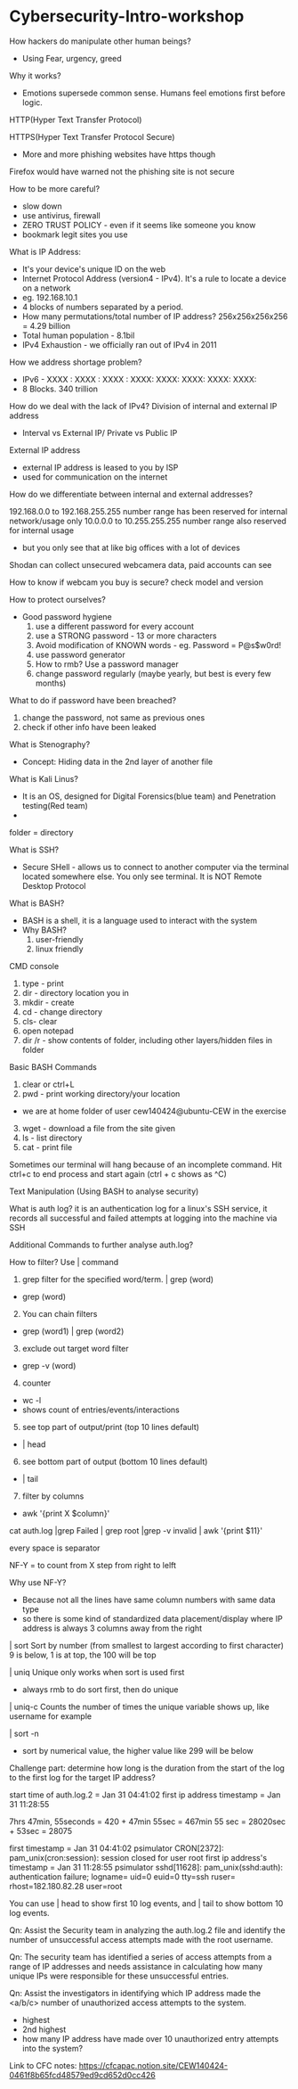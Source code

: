 # Cybersecurity-Intro-workshop


How hackers do manipulate other human beings?
- Using Fear, urgency, greed

Why it works?
- Emotions supersede common sense. Humans feel emotions first before logic.


HTTP(Hyper Text Transfer Protocol)

HTTPS(Hyper Text Transfer Protocol Secure)
- More and more phishing websites have https though

Firefox would have warned not the phishing site is not secure

How to be more careful?
- slow down
- use antivirus, firewall
- ZERO TRUST POLICY - even if it seems like someone you know
- bookmark legit sites you use


What is IP Address:
- It's your device's unique ID on the web
- Internet Protocol Address (version4 - IPv4). It's a rule to locate a device on a network
- eg. 192.168.10.1
- 4 blocks of numbers separated by a period.
- How many permutations/total number of IP address? 256x256x256x256 = 4.29 billion
- Total human population - 8.1bil
- IPv4 Exhaustion - we officially ran out of IPv4 in 2011

How we address shortage problem?
- IPv6 - XXXX : XXXX : XXXX : XXXX: XXXX: XXXX:  XXXX: XXXX:
- 8 Blocks. 340 trillion

How do we deal with the lack of IPv4?
Division of internal and external IP address
- Interval vs External IP/ Private vs Public IP

External IP address
- external IP address is leased to you by ISP
- used for communication on the internet


How do we differentiate between internal and external addresses?

192.168.0.0 to 192.168.255.255 number range has been reserved for internal network/usage only
10.0.0.0 to 10.255.255.255 number range also reserved for internal usage
- but you only see that at like big offices with a lot of devices


Shodan can collect unsecured webcamera data, paid accounts can see

How to know if webcam you buy is secure? check model and version

How to protect ourselves? 
- Good password hygiene
  1. use a different password for every account
  2. use a STRONG password - 13 or more characters
  3. Avoid modification of KNOWN words - eg. Password = P@s$w0rd!
  4. use password generator
  5. How to rmb? Use a password manager
  6. change password regularly (maybe yearly, but best is every few months)

What to do if password have been breached?
1. change the password, not same as previous ones
2. check if other info have been leaked


What is Stenography?
- Concept: Hiding data in the 2nd layer of another file


What is Kali Linus?
- It is an OS, designed for Digital Forensics(blue team) and Penetration testing(Red team)
- 

folder = directory

What is SSH?
- Secure SHell - allows us to connect to another computer via the terminal located somewhere else. You only see terminal. It is NOT Remote Desktop Protocol


What is BASH?
- BASH is a shell, it is a language used to interact with the system
- Why BASH?
  1. user-friendly
  2. linux friendly

CMD console
1. type - print 
2. dir - directory location you in
3. mkdir - create
4. cd - change directory
5. cls- clear
6. open notepad
7. dir /r - show contents of folder, including other layers/hidden files in folder 

Basic BASH Commands
1. clear or ctrl+L
2. pwd - print working directory/your location
- we are at home folder of user cew140424@ubuntu-CEW in the exercise
3. wget - download a file from the site given
4. ls - list directory
5. cat - print file

Sometimes our terminal will hang because of an incomplete command. Hit ctrl+c to end process and start again (ctrl + c shows as ^C)

Text Manipulation (Using BASH to analyse security)

What is auth log? it is an authentication log for a linux's SSH service, it records all successful and failed attempts at logging into the machine via SSH



Additional Commands to further analyse auth.log?

How to filter?
Use | command 
1. grep filter for the specified word/term. | grep (word)
- grep (word)

2. You can chain filters
- grep (word1) | grep (word2)

3. exclude out target word filter
- grep -v (word)

4. counter
- wc -l
- shows count of entries/events/interactions

5. see top part of output/print (top 10 lines default)
- | head 

6. see bottom part of output (bottom 10 lines default)
- | tail 

7. filter by columns
- awk '{print X $column}'

cat auth.log |grep Failed | grep root |grep -v invalid | awk '{print $11}'

every space is separator


NF-Y = to count from X step from right to lelft

Why use NF-Y?
- Because not all the lines have same column numbers with same data type
- so there is some kind of standardized data placement/display where IP address is always 3 columns away from the right



| sort
Sort by number (from smallest to largest according to first character)
9 is below, 1 is at top, the 100 will be top

| uniq 
Unique only works when sort is used first
- always rmb to do sort first, then do unique

| uniq-c
Counts the number of times the unique variable shows up, like username for example

| sort -n 
- sort by numerical value, the higher value like 299 will be below



Challenge part: determine how long is the duration from the start of the log to the first log for the target IP address? 

start time of auth.log.2 = Jan 31 04:41:02
first ip address timestamp = Jan 31 11:28:55

7hrs 47min, 55seconds = 420 + 47min 55sec = 467min 55 sec = 28020sec + 53sec = 28075


first timestamp = Jan 31 04:41:02 psimulator CRON[2372]: pam_unix(cron:session): session closed for user root
first ip address's timestamp = Jan 31 11:28:55 psimulator sshd[11628]: pam_unix(sshd:auth): authentication failure; logname= uid=0 euid=0 tty=ssh ruser= rhost=182.180.82.28  user=root

You can use | head to show first 10 log events, and | tail to show bottom 10 log events.



Qn: Assist the Security team in analyzing the auth.log.2 file and identify the number of unsuccessful access attempts made with the root username.

Qn: The security team has identified a series of access attempts from a range of IP addresses and needs assistance in calculating how many unique IPs were responsible for these unsuccessful entries.

Qn: Assist the investigators in identifying which IP address made the <a/b/c> number of unauthorized access attempts to the system.
- highest
- 2nd highest
- how many IP address have made over 10 unauthorized entry attempts into the system?


Link to CFC notes: https://cfcapac.notion.site/CEW140424-0461f8b65fcd48579ed9cd652d0cc426




